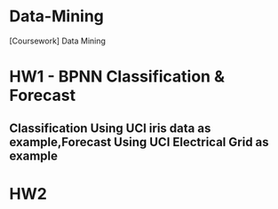 # Data-Mining
[Coursework] Data Mining

# HW1 - BPNN Classification & Forecast
## Classification Using UCI iris data as example,Forecast Using UCI Electrical Grid as example  

# HW2
